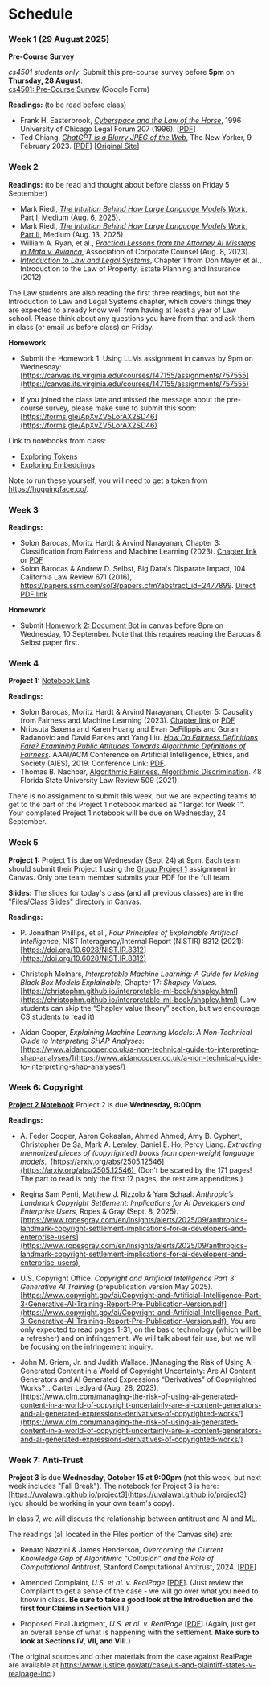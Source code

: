 # Schedule

### Week 1 (29 August 2025)

**Pre-Course Survey**

_cs4501 students only_: Submit this pre-course survey before **5pm** on **Thursday, 28 August**:   
[cs4501: Pre-Course Survey](https://forms.gle/ApXvZV5LorAX2SD46) (Google Form)

**Readings:** (to be read before class)
- Frank H. Easterbrook, [_Cyberspace and the Law of the Horse_](/readings/easterbrook.pdf), 1996 University of Chicago Legal Forum 207 (1996). [[PDF](/readings/easterbrook.pdf)]
- Ted Chiang, [_ChatGPT is a Blurry JPEG of the Web_](/readings/chiang.pdf), The New Yorker, 9 February 2023. [[PDF](/readings/chiang.pdf)] [[Original Site](https://www.newyorker.com/tech/annals-of-technology/chatgpt-is-a-blurry-jpeg-of-the-web)]

### Week 2

**Readings:** (to be read and thought about before classs on Friday 5 September)

- Mark Riedl, [_The Intuition Behind How Large Language Models Work_, Part I](https://mark-riedl.medium.com/the-intuition-behind-how-large-language-models-work-166cf2fb278a), Medium (Aug. 6, 2025). 
- Mark Riedl, [_The Intuition Behind How Large Language Models Work_, Part II](https://mark-riedl.medium.com/the-intuition-behind-how-large-language-models-work-part-ii-8c6a127a4a99), Medium (Aug. 13, 2025) 
- William A. Ryan, et al., [_Practical Lessons from the Attorney AI Missteps in Mata v. Avianca_](https://www.acc.com/resource-library/practical-lessons-attorney-ai-missteps-mata-v-avianca), Association of Corporate Counsel (Aug. 8, 2023). 
- [_Introduction to Law and Legal Systems_](https://saylordotorg.github.io/text_introduction-to-the-law-of-property-estate-planning-and-insurance/s04-introduction-to-law-and-legal-.html), Chapter 1 from Don Mayer et al., Introduction to the Law of Property, Estate Planning and Insurance (2012) 

The Law students are also reading the first three readings, but not the Introduction to Law and Legal Systems chapter, which covers things they are expected to already know well from having at least a year of Law school. Please think about any questions you have from that and ask them in class (or email us before class) on Friday.

**Homework**

- Submit the Homework 1: Using LLMs assignment in canvas by 9pm on Wednesday:
[https://canvas.its.virginia.edu/courses/147155/assignments/757555](https://canvas.its.virginia.edu/courses/147155/assignments/757555)


- If you joined the class late and missed the message about the pre-course survey, please make sure to submit this soon:
[https://forms.gle/ApXvZV5LorAX2SD46](https://forms.gle/ApXvZV5LorAX2SD46)

Link to notebooks from class:
- [Exploring Tokens](https://colab.research.google.com/drive/1GGgUX2dfhB0pHacsZBuKxWMfysG1_PTE)
- [Exploring Embeddings](https://colab.research.google.com/drive/1QJ9SOQGF27082vJntioBSC2SLnBd-FGx?usp=sharing)

Note to run these yourself, you will need to get a token from https://huggingface.co/.

### Week 3

**Readings:**

- Solon Barocas, Moritz Hardt & Arvind Narayanan, Chapter 3: Classification from Fairness and Machine Learning (2023). [Chapter link](https://fairmlbook.org/classification.html) or [PDF](https://fairmlbook.org/pdf/classification.pdf)
- Solon Barocas & Andrew D. Selbst, Big Data's Disparate Impact, 104 California Law Review 671 (2016), https://papers.ssrn.com/sol3/papers.cfm?abstract_id=2477899. [Direct PDF link](/readings/barocas.pdf)

**Homework**

- Submit [Homework 2: Document Bot](https://canvas.its.virginia.edu/courses/147155/assignments/762232) in canvas before 9pm on Wednesday, 10 September. Note that this requires reading the Barocas & Selbst paper first.

### Week 4

**Project 1:** [Notebook Link](https://colab.research.google.com/drive/18ww7xI7-OeUFa3Bq8P10Z0Ui1cw_uUax)

**Readings:**
- Solon Barocas, Moritz Hardt & Arvind Narayanan, Chapter 5: Causality from Fairness and Machine Learning (2023). [Chapter link](https://fairmlbook.org/causal.html) or [PDF](https://fairmlbook.org/pdf/causal.pdf)
- Nripsuta Saxena and Karen Huang and Evan DeFilippis and Goran Radanovic and David Parkes and Yang Liu. [_How Do Fairness Definitions Fare? Examining Public Attitudes Towards Algorithmic Definitions of Fairness_](https://arxiv.org/pdf/1811.03654). AAAI/ACM Conference on Artificial Intelligence, Ethics, and Society (AIES), 2019. Conference Link: [PDF](https://www.aies-conference.com/2019/wp-content/papers/main/AIES-19_paper_229.pdf).
- Thomas B. Nachbar, [Algorithmic Fairness, Algorithmic Discrimination](/readings/nachbar-fairness.pdf). 48 Florida State University Law Review 509 (2021). 

There is no assignment to submit this week, but we are expecting teams to get to the part of the Project 1 notebook marked as "Target for Week 1". Your completed Project 1 notebook will be due on Wednesday, 24 September.

### Week 5

**Project 1:** Project 1 is due on Wednesday (Sept 24) at 9pm. Each team should submit their Project 1 using the [Group Project 1](https://canvas.its.virginia.edu/courses/147155/assignments/766672) assignment in Canvas. Only one team member submits your PDF for the full team.

**Slides:** The slides for today's class (and all previous classes) are in the ["Files/Class Slides" directory in Canvas](https://canvas.its.virginia.edu/courses/147155/files). 

**Readings:** 

- P. Jonathan Phillips, et al., _Four Principles of Explainable Artificial Intelligence_, NIST Interagency/Internal Report (NISTIR) 8312 (2021): [https://doi.org/10.6028/NIST.IR.8312](https://doi.org/10.6028/NIST.IR.8312)

- Christoph Molnars, _Interpretable Machine Learning: A Guide for Making Black Box Models Explainable_, Chapter 17: _Shapley Values_. [https://christophm.github.io/interpretable-ml-book/shapley.html](https://christophm.github.io/interpretable-ml-book/shapley.html) (Law students can skip the &ldquo;Shapley value theory&rdquo; section, but we encourage CS students to read it)
- Aidan Cooper, _Explaining Machine Learning Models: A Non-Technical Guide to Interpreting SHAP Analyses_: [https://www.aidancooper.co.uk/a-non-technical-guide-to-interpreting-shap-analyses/](https://www.aidancooper.co.uk/a-non-technical-guide-to-interpreting-shap-analyses/)

### Week 6: Copyright

[**Project 2 Notebook**](https://colab.research.google.com/drive/1hmgTI2rNYEdntNzNXd0kmIbyxEpRZiRD?usp=sharing) Project 2 is due **Wednesday, 9:00pm**.

**Readings:**

- A. Feder Cooper, Aaron Gokaslan, Ahmed Ahmed, Amy B. Cyphert, Christopher De Sa, Mark A. Lemley, Daniel E. Ho, Percy Liang. _Extracting memorized pieces of (copyrighted) books from open-weight language models_.  [https://arxiv.org/abs/2505.12546](https://arxiv.org/abs/2505.12546)  (Don’t be scared by the 171 pages! The part to read is only the first 17 pages, the rest are appendices.)

- Regina Sam Penti, Matthew J. Rizzolo & Yam Schaal. _Anthropic’s Landmark Copyright Settlement: Implications for AI Developers and Enterprise Users_, Ropes & Gray (Sept. 8, 2025). [https://www.ropesgray.com/en/insights/alerts/2025/09/anthropics-landmark-copyright-settlement-implications-for-ai-developers-and-enterprise-users](https://www.ropesgray.com/en/insights/alerts/2025/09/anthropics-landmark-copyright-settlement-implications-for-ai-developers-and-enterprise-users) 
 
- U.S. Copyright Office. _Copyright and Artificial Intelligence Part 3: Generative AI Training_ (prepublication version May 2025). [https://www.copyright.gov/ai/Copyright-and-Artificial-Intelligence-Part-3-Generative-AI-Training-Report-Pre-Publication-Version.pdf](https://www.copyright.gov/ai/Copyright-and-Artificial-Intelligence-Part-3-Generative-AI-Training-Report-Pre-Publication-Version.pdf)  You are only expected to read pages 1-31, on the basic technology (which will be a refresher) and on infringement. We will talk about fair use, but we will be focusing on the infringement inquiry.

- John M. Griem, Jr. and Judith Wallace. )Managing the Risk of Using AI-Generated Content in a World of Copyright Uncertainty: Are AI Content Generators and AI Generated Expressions “Derivatives” of Copyrighted Works?_. Carter Ledyard (Aug, 28, 2023). [https://www.clm.com/managing-the-risk-of-using-ai-generated-content-in-a-world-of-copyright-uncertainly-are-ai-content-generators-and-ai-generated-expressions-derivatives-of-copyrighted-works/](https://www.clm.com/managing-the-risk-of-using-ai-generated-content-in-a-world-of-copyright-uncertainly-are-ai-content-generators-and-ai-generated-expressions-derivatives-of-copyrighted-works/)

### Week 7: Anti-Trust

**Project 3** is due <strong>Wednesday, October 15 at 9:00pm</strong> (not this week, but next week includes "Fall Break"). The notebook for Project 3 is here: [https://uvalawai.github.io/project3](https://uvalawai.github.io/project3) (you should be working in your own team's copy).

In class 7, we will discuss the relationship between antitrust and AI and ML. 

The readings (all located in the Files portion of the Canvas site) are:

- Renato Nazzini &amp; James Henderson, <i>Overcoming the Current Knowledge Gap of Algorithmic &ldquo;Collusion&rdquo; and the Role of Computational Antitrust</i>, Stanford Computational Antitrust, 2024. [[PDF](https://law.stanford.edu/wp-content/uploads/2024/02/Algorithmic-Collusion.pdf)]

- Amended Complaint, <i>U.S. et al. v. RealPage</i> [[PDF](https://www.justice.gov/atr/media/1383471/dl)]. (Just review the Complaint to get a sense of the case - we will go over what you need to know in class. <strong>Be sure to take a good look at the Introduction and the first four Claims in Section VIII.</strong>)
- Proposed Final Judgment, <i>U.S. et al. v. RealPage </i>[[PDF](https://www.justice.gov/atr/media/1383491/dl)].(Again, just get an overall sense of what is happening with the settlement. <strong>Make sure to look at Sections IV, VII, and VIII.</strong>)</p>

(The original sources and other materials from the case against RealPage are available at <a href="https://www.justice.gov/atr/case/us-and-plaintiff-states-v-realpage-inc" target="_blank" rel="noopener">https://www.justice.gov/atr/case/us-and-plaintiff-states-v-realpage-inc</a>.)